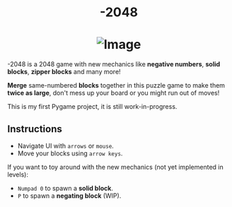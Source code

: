 # <div align="center">-2048 </div>
# <div align="center"> ![Image](https://github.com/user-attachments/assets/13369008-068a-41e8-905f-2d83aa905a59) </div>


-2048 is a 2048 game with new mechanics like **negative numbers**, **solid blocks**, **zipper blocks** and many more!

**Merge** same-numbered **blocks** together in this puzzle game to make them **twice as large**, don't mess up your board or you might run out of moves! 

This is my first Pygame project, it is still work-in-progress.

## Instructions

- Navigate UI with ``arrows`` or ``mouse``.
- Move your blocks using ``arrow keys``.

If you want to toy around with the new mechanics (not yet implemented in levels):
- ``Numpad 0`` to spawn a **solid block**.
- ``P`` to spawn a **negating block** (WIP).